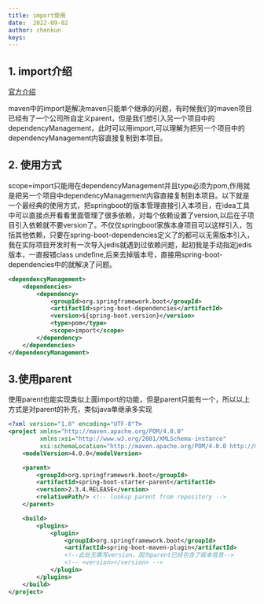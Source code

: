 ```yaml
---
title: import使用
date:  2022-09-02
author: chenkun
keys:
---
```


## 1. import介绍

[官方介绍](https://maven.apache.org/guides/introduction/introduction-to-dependency-mechanism.html#Importing_Dependencies)

maven中的import是解决maven只能单个继承的问题，有时候我们的maven项目已经有了一个公司所自定义parent，但是我们想引入另一个项目中的dependencyManagement，此时可以用import,可以理解为把另一个项目中的dependencyManagement内容直接复制到本项目。

## 2. 使用方式

scope=import只能用在dependencyManagement并且type必须为pom,作用就是把另一个项目中dependencyManagement内容直接复制到本项目。以下就是一个最经典的使用方式，把springboot的版本管理直接引入本项目，在idea工具中可以直接点开看看里面管理了很多依赖，对每个依赖设置了version,以后在子项目引入依赖就不要version了。不仅仅springboot家族本身项目可以这样引入，包括其他依赖，只要在spring-boot-dependencies定义了的都可以无需版本引入，我在实际项目开发时有一次导入jedis就遇到过依赖问题，起初我是手动指定jedis版本，一直报错class undefine,后来去掉版本号，直接用spring-boot-dependencies中的就解决了问题。

```xml
<dependencyManagement>
    <dependencies>
        <dependency>
            <groupId>org.springframework.boot</groupId>
            <artifactId>spring-boot-dependencies</artifactId>
            <version>${spring-boot.version}</version>
            <type>pom</type>
            <scope>import</scope>
        </dependency>
    </dependencies>
</dependencyManagement>
```

## 3.使用parent

使用parent也能实现类似上面import的功能，但是parent只能有一个，所以以上方式是对parent的补充，类似java单继承多实现

```xml
<?xml version="1.0" encoding="UTF-8"?>
<project xmlns="http://maven.apache.org/POM/4.0.0"
         xmlns:xsi="http://www.w3.org/2001/XMLSchema-instance"
         xsi:schemaLocation="http://maven.apache.org/POM/4.0.0 http://maven.apache.org/xsd/maven-4.0.0.xsd">
    <modelVersion>4.0.0</modelVersion>

    <parent>
        <groupId>org.springframework.boot</groupId>
        <artifactId>spring-boot-starter-parent</artifactId>
        <version>2.3.4.RELEASE</version>
        <relativePath/> <!-- lookup parent from repository -->
    </parent>

    <build>
        <plugins>
            <plugin>
                <groupId>org.springframework.boot</groupId>
                <artifactId>spring-boot-maven-plugin</artifactId>
                <!--此处无需写version，因为parent已经包含了版本信息-->
                <!-- <version></version> -->
            </plugin>
        </plugins>
    </build>
</project>
```
